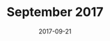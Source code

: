---
title:  "September 2017"
date:   2017-09-21
meetup_id: "242552194"
meetup_url: "https://www.meetup.com/CocoaHeads-Montreal/events/242552194/"
speakers:
  - name: "Juan Garcia"
    title: "Bringing Jukeboxes to Life With CoreML and ARKit"
    slides_url: “https://cocoaheadsmontreal.s3.amazonaws.com/2017-09-21/TouchTunes_CoreML_ARKit.pdf”
  - name: "Thibault Wittemberg"
    title: "Let's Weave Your Application"
    twitter: thwittem
    slides_url: “https://cocoaheadsmontreal.s3.amazonaws.com/2017-09-21/Weavy.pdf”
---